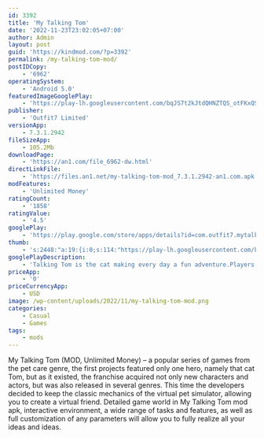 ```yaml
---
id: 3392
title: 'My Talking Tom'
date: '2022-11-23T23:02:05+07:00'
author: Admin
layout: post
guid: 'https://kindmod.com/?p=3392'
permalink: /my-talking-tom-mod/
postIDCopy:
    - '6962'
operatingSystem:
    - 'Android 5.0'
featuredImageGooglePlay:
    - 'https://play-lh.googleusercontent.com/bqJS7t2kJtdQHNZTQS_otFKxQS560m4qDh1D1OgVyEKKY_JuiZ67CdfHQt3EfPMlR5M'
publisher:
    - 'Outfit7 Limited'
versionApp:
    - 7.3.1.2942
fileSizeApp:
    - 105.2Mb
downloadPage:
    - 'https://an1.com/file_6962-dw.html'
directLinkFile:
    - 'https://files.an1.net/my-talking-tom-mod_7.3.1.2942-an1.com.apk'
modFeatures:
    - 'Unlimited Money'
ratingCount:
    - '1858'
ratingValue:
    - '4.5'
googlePlay:
    - 'https://play.google.com/store/apps/details?id=com.outfit7.mytalkingtomfree'
thumb:
    - 's:2448:"a:19:{i:0;s:114:"https://play-lh.googleusercontent.com/kyYHgNftsSxR3DU4Zqy3DT7cqXhPHnVeHinSFUvro44mtrhS2R9DkhE419icmhSBIA=w526-h296";i:1;s:115:"https://play-lh.googleusercontent.com/UgI5F9tp2xcRi1CPKrcpJrsfKMXzXzSWdujRNREe-_X34UPZmpTa7g_MYz8c5L-WiqU=w526-h296";i:2;s:115:"https://play-lh.googleusercontent.com/_wLweYGhjgLQjb_sfinPwfm_f_0mgwN3utsLMSQxFCiWEbJyDYbbW7VajLV00jo4rSc=w526-h296";i:3;s:116:"https://play-lh.googleusercontent.com/74JTAMhD10FjcxqSj-84BahtUt99rtRkp3FHVIhSwGxnygDzG0HmSWPlI56mtuRzxcep=w526-h296";i:4;s:114:"https://play-lh.googleusercontent.com/bUcJmZdaFuSARWYIEoYLwOBVh553lsZeR8-3WogL0bOwwo8CiylAD-xqhldxoPljQQ=w526-h296";i:5;s:115:"https://play-lh.googleusercontent.com/naDjLkrzyVwN3m6BR4m8aTb1izc7N0stW_ezeNmUQNhgBxR28n_3LJBVrIpQ6U0DY0g=w526-h296";i:6;s:115:"https://play-lh.googleusercontent.com/J7sy43BY1IxXZhrRZOK2PUVgljVacd6bNe4GE3OyUylFfvzcQt4eg77pN_xJ6bStCl4=w526-h296";i:7;s:116:"https://play-lh.googleusercontent.com/oZgj-1soDoz9b_2EYOuIlePn2gjTn3DzfbVWWDhRfqnKvxEf_W7yNu-min2A6ok-7Ikz=w526-h296";i:8;s:114:"https://play-lh.googleusercontent.com/c50GOt6N9rXPfCYHLy0p4zw9Zn41nwfBKVDf4kLhUJMAMY00cSMebhVptGeWkeFVog=w526-h296";i:9;s:115:"https://play-lh.googleusercontent.com/s68yYc1_I2f0puDLZaAhZutMCT4XtyFJYJAOKqQiNEQjxC39zHFooOkPrxa2IuRYLoA=w526-h296";i:10;s:115:"https://play-lh.googleusercontent.com/VD-I6WKJPvDE9cyiI5xsQ-3IpteuP0iRXq_i9svzH-KcqMheRxUAgjtT_GRuJ6wryn0=w526-h296";i:11;s:116:"https://play-lh.googleusercontent.com/ZozDlMZT_AuOtBB5rdFODaqpMfYFlj8xnpk3g8c6aFdr-V6aJe-y92ASaZxUq1vmIMr2=w526-h296";i:12;s:116:"https://play-lh.googleusercontent.com/EpLyCFKkVxhPYm33JJlf54V-Z406I4e9pv6JAhUJ2RvXBmXkQ_W_qd4ylUX-nrB5m83a=w526-h296";i:13;s:114:"https://play-lh.googleusercontent.com/Z2VW9dBOcr79whYGx5V_4VSYVjmFAfJ2Y_kkcoJoPU61XX6i9gvsANb6MMtkAP9m1g=w526-h296";i:14;s:115:"https://play-lh.googleusercontent.com/Js0j0nRBJHTvlKhi_1kt6IMnKEzKfGbzGrY_90iaRE-39YHNKCLvAMl2Gkf2G5Jj0Us=w526-h296";i:15;s:115:"https://play-lh.googleusercontent.com/YOCFERXOu7NcdgVcqHm7exLWLMVDk2kjT526iY4jFF6rULZRdGdRVt-N-pbqxAy4GY8=w526-h296";i:16;s:116:"https://play-lh.googleusercontent.com/_tr2tL--wfbadpLXb794hMfStfOq2qhZFNgbVxfq7o6phzhdZiMVJDZvSN2NZ8sL_Kgz=w526-h296";i:17;s:114:"https://play-lh.googleusercontent.com/s1sXID58eNqhWOMsKs7L9_n1KjxV22GoGhQOyYpQ1Ihxyb_jgnBvw7QB4WBvONvmBQ=w526-h296";i:18;s:115:"https://play-lh.googleusercontent.com/B-0jAJpCnJifoJzMBoeBVJKtM3xk7CFwxXP14wk-VZKSPAG79pKsf9l8mvGfxQ6wnzQ=w526-h296";}";'
googlePlayDescription:
    - 'Talking Tom is the cat making every day a fun adventure.Players adopt this virtual pet, keep him happy and help him explore his world.- Talking Tom can really talk'
priceApp:
    - '0'
priceCurrencyApp:
    - USD
image: /wp-content/uploads/2022/11/my-talking-tom-mod.png
categories:
    - Casual
    - Games
tags:
    - mods
---
```


My Talking Tom (MOD, Unlimited Money) – a popular series of games from the pet care genre, the first projects featured only one hero, namely that cat Tom, but as it existed, the franchise acquired not only new characters and actors, but was also released in several genres. This time the developers decided to keep the classic mechanics of the virtual pet simulator, allowing you to create a virtual friend. Detailed game world in My Talking Tom mod apk, interactive environment, a wide range of tasks and features, as well as full customization of any parameters will allow you to fully realize all your ideas and ideas.